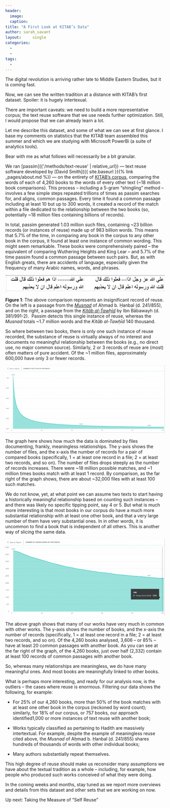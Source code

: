 ```yaml
---
header:
  image: 
  caption: 
title: "A First Look at KITAB’s Data"			
author: sarah_savant		
layout:		single
categories:
  - 
  - 
tags:
  - 
---
```




The digital revolution is arriving rather late to Middle Eastern Studies, but it is coming fast.



Now, we can see the written tradition at a distance with KITAB’s first dataset. Spoiler: it is hugely intertexual.



There are important caveats: we need to build a more representative corpus; the text reuse software that we use needs further optimization. Still, I would propose that we can already learn a lot.



Let me describe this dataset, and some of what we can see at first glance. I base my comments on statistics that the KITAB team assembled this summer and which we are studying with Microsoft PowerBi (a suite of analytics tools).



Bear with me as what follows will necessarily be a bit granular.



We ran [passim]({'/methods/text-reuse' | relative_url}) — text reuse software developed by [David Smith]({{ site.baseurl }}{% link _pages/about.md %}) — on the entirety of [KITAB’s corpus](https://github.com/OpenITI/), comparing the words of each of 4,260 books to the words of every other text (\~18 million book comparisons). This process – including a 5-gram “shingling” method – involves a few simple steps repeated trillions of times as passim searches for, and aligns, common passages. Every time it found a common passage including at least 10 but up to 300 words, it created a record of the match within a file dedicated to the relationship between the two books (so, potentially \~18 million files containing billions of records).



In total, passim generated 1.03 million such files, containing \~23 billion records (or instances of reuse) made up of 983 billion words. This means that 5.7% of the time, in comparing any book in the corpus to any other book in the corpus, it found at least one instance of common wording. This might seem remarkable. These books were comprehensively paired – the equivalent of comparing Wuthering Heights and King Lear – and 5.7% of the time passim found a common passage between such pairs. But, as with English greats, there are accidents of language, especially given the frequency of many Arabic names, words, and phrases.



![Image](/images/old_posts/Musnad_Tawhid.jpg)



**Figure 1**: The above comparison represents an insignificant record of reuse. On the left is a passage from the [*Musnad*](https://github.com/OpenITI/0250AH/blob/master/data/0241IbnHanbal/0241IbnHanbal.Musnad/0241IbnHanbal.Musnad.JK000145-ara1) of Aḥmad b. Ḥanbal (d. 241/855), and on the right, a passage from the [*Kitāb al-Tawḥīd*](https://github.com/OpenITI/0400AH/blob/master/data/0381IbnBabawayh/0381IbnBabawayh.Tawhid/0381IbnBabawayh.Tawhid.Shia001136-ara1) by Ibn Bābawayh (d. 381/991-2).  Passim detects this single instance of reuse, whereas the *Musnad* totals \~1.7 million words and the *Kitāb al-Tawḥīd* 140 thousand.



So where between two books, there is only one such instance of reuse recorded, the substance of reuse is virtually always of no interest and documents no meaningful relationship between the books (e.g., no direct use, no major common source). Similarly, 2 or 3 records of reuse are (most) often matters of pure accident. Of the \~1 million files, approximately 600,000 have only 3 or fewer records.



![Image](/images/old_posts/srtfilesByinstances-1024x432.png)



The graph here shows how much the data is dominated by files documenting, frankly, meaningless relationships. The y-axis shows the number of files, and the x-axis the number of records for a pair of compared books (specifically, 1 = at least one record in a file; 2 = at least two records, and so on). The number of files drops steeply as the number of records increases. There were \~18 million possible matches, and \~1 million times books match with at least 1 record. By comparison, as the far right of the graph shows, there are about \~32,000 files with at least 100 such matches.



We do not know, yet, at what point we can assume two texts to start having a historically meaningful relationship based on counting such instances – and there was likely no specific tipping point, say 4 or 5. But what is much more interesting is that most books in our corpus do have a much more substantial relationship with at least one other book, and that a very large number of them have very substantial ones. In in other words, it is uncommon to find a book that is independent of all others. This is another way of slicing the same data.



![Image](/images/old_posts/bookbyinstances-2-1024x491.png)



The above graph shows that many of our works have very much in common with other works. The y-axis shows the number of books, and the x-axis the number of records (specifically, 1 = at least one record in a file; 2 = at least two records, and so on). Of the 4,260 books analysed, 3,606 – or 85% – have at least 20 common passages with another book. As you can see at the far right of the graph, of the 4,260 books, just over half (2,332) contain at least 100 records of common passages with another book.



So, whereas many relationships are meaningless, we do have many meaningful ones. And most books are meaningfully linked to other books.



What is perhaps more interesting, and ready for our analysis now, is the outliers – the cases where reuse is enormous. Filtering our data shows the following, for example:



-   For 25% of our 4,260 books, more than 50% of the book matches with at least one other book in the corpus (reckoned by word count); similarly, for 18% of our corpus, or 757 books, our approach identified1,000 or more instances of text reuse with another book;

-   Works typically classified as pertaining to Hadith are massively intertextual. For example, despite the example of meaningless reuse cited above, the *Musnad* of Aḥmad b. Ḥanbal (d. 241/855) shares hundreds of thousands of words with other individual books;

-   Many authors substantially repeat themselves.



This high degree of reuse should make us reconsider many assumptions we have about the textual tradition as a whole – including, for example, how people who produced such works conceived of what they were doing.



In the coming weeks and months, stay tuned as we report more overviews and details from this dataset and other sets that we are working on now.



Up next: Taking the Measure of “Self Reuse”

































